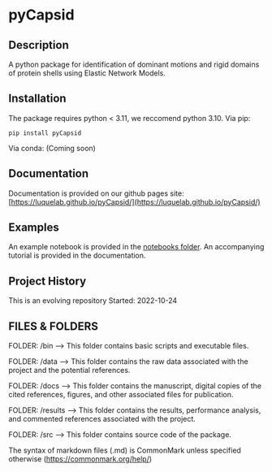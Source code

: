 # pyCapsid

## Description
A python package for identification of dominant motions and rigid domains of protein shells using Elastic Network Models.

## Installation
The package requires python < 3.11, we reccomend python 3.10.
Via pip:
~~~~
pip install pyCapsid
~~~~

Via conda: 
(Coming soon)

## Documentation
Documentation is provided on our github pages site: [https://luquelab.github.io/pyCapsid/](https://luquelab.github.io/pyCapsid/)

## Examples
An example notebook is provided in the [notebooks folder](https://github.com/luquelab/pyCapsid/tree/main/notebooks).
An accompanying tutorial is provided in the documentation.

## Project History
This is an evolving repository
Started: 2022-10-24


## FILES & FOLDERS
FOLDER: /bin
--> This folder contains basic scripts and executable files.

FOLDER: /data
--> This folder contains the raw data associated with the project and the potential references.

FOLDER: /docs
--> This folder contains the manuscript, digital copies of the cited references, figures, and other associated files for publication.

FOLDER: /results
--> This folder contains the results, performance analysis, and commented references associated with the project.

FOLDER: /src
--> This folder contains source code of the package.

The syntax of markdown files (.md) is CommonMark unless specified otherwise (https://commonmark.org/help/)



